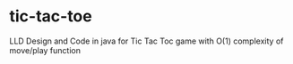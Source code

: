 # tic-tac-toe
LLD Design and Code in java for Tic Tac Toc game with O(1) complexity of move/play function

